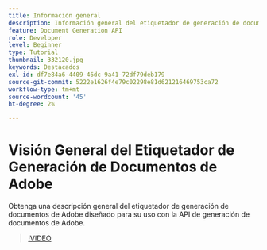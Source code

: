 ```yaml
---
title: Información general
description: Información general del etiquetador de generación de documentos de Adobe diseñado para su uso con la API de generación de documentos de Adobe
feature: Document Generation API
role: Developer
level: Beginner
type: Tutorial
thumbnail: 332120.jpg
keywords: Destacados
exl-id: df7e84a6-4409-46dc-9a41-72df79deb179
source-git-commit: 5222e1626f4e79c02298e81d621216469753ca72
workflow-type: tm+mt
source-wordcount: '45'
ht-degree: 2%

---
```


# Visión General del Etiquetador de Generación de Documentos de Adobe

Obtenga una descripción general del etiquetador de generación de documentos de Adobe diseñado para su uso con la API de generación de documentos de Adobe.

>[!VIDEO](https://video.tv.adobe.com/v/332120?hidetitle=true)
